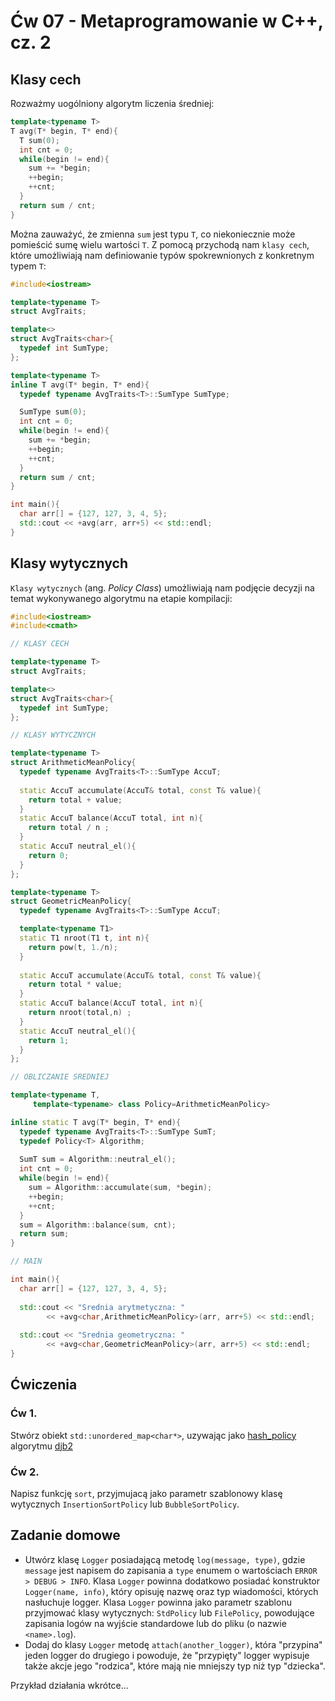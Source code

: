 


# Ćw 07 - Metaprogramowanie w C++, cz. 2

## Klasy cech

Rozważmy uogólniony algorytm liczenia średniej:

```C++
template<typename T>
T avg(T* begin, T* end){
  T sum(0);
  int cnt = 0;
  while(begin != end){
    sum += *begin;
    ++begin;
    ++cnt;
  }
  return sum / cnt;
}
```

Można zauważyć, że zmienna `sum` jest typu `T`, co niekoniecznie może pomieścić sumę wielu wartości `T`. Z pomocą przychodą nam `klasy cech`, które umożliwiają nam definiowanie typów spokrewnionych z konkretnym typem `T`:

```C++
#include<iostream>

template<typename T>
struct AvgTraits;

template<>
struct AvgTraits<char>{
  typedef int SumType;
};

template<typename T>
inline T avg(T* begin, T* end){
  typedef typename AvgTraits<T>::SumType SumType;

  SumType sum(0);
  int cnt = 0;
  while(begin != end){
    sum += *begin;
    ++begin;
    ++cnt;
  }
  return sum / cnt;
}

int main(){
  char arr[] = {127, 127, 3, 4, 5};
  std::cout << +avg(arr, arr+5) << std::endl;
}
```

## Klasy wytycznych

`Klasy wytycznych` (ang. *Policy Class*) umożliwiają nam podjęcie decyzji na temat wykonywanego algorytmu na etapie kompilacji:

```C++
#include<iostream>
#include<cmath>

// KLASY CECH

template<typename T>
struct AvgTraits;

template<>
struct AvgTraits<char>{
  typedef int SumType;
};

// KLASY WYTYCZNYCH

template<typename T>
struct ArithmeticMeanPolicy{
  typedef typename AvgTraits<T>::SumType AccuT;
  
  static AccuT accumulate(AccuT& total, const T& value){
    return total + value;
  }
  static AccuT balance(AccuT total, int n){
    return total / n ;
  }
  static AccuT neutral_el(){
    return 0;
  }
};

template<typename T>
struct GeometricMeanPolicy{
  typedef typename AvgTraits<T>::SumType AccuT;

  template<typename T1>
  static T1 nroot(T1 t, int n){
    return pow(t, 1./n);
  }
  
  static AccuT accumulate(AccuT& total, const T& value){
    return total * value;
  }
  static AccuT balance(AccuT total, int n){
    return nroot(total,n) ;
  }
  static AccuT neutral_el(){
    return 1;
  }
};

// OBLICZANIE SREDNIEJ

template<typename T,
	 template<typename> class Policy=ArithmeticMeanPolicy>

inline static T avg(T* begin, T* end){
  typedef typename AvgTraits<T>::SumType SumT;
  typedef Policy<T> Algorithm;
  
  SumT sum = Algorithm::neutral_el();
  int cnt = 0;
  while(begin != end){
    sum = Algorithm::accumulate(sum, *begin);
    ++begin;
    ++cnt;
  }
  sum = Algorithm::balance(sum, cnt);
  return sum;
}

// MAIN

int main(){
  char arr[] = {127, 127, 3, 4, 5};
  
  std::cout << "Srednia arytmetyczna: "
	    << +avg<char,ArithmeticMeanPolicy>(arr, arr+5) << std::endl;
  
  std::cout << "Srednia geometryczna: "
	    << +avg<char,GeometricMeanPolicy>(arr, arr+5) << std::endl;
}

```

## Ćwiczenia

### Ćw 1.

Stwórz obiekt `std::unordered_map<char*>`, uzywając jako [hash_policy](https://en.cppreference.com/w/cpp/container/unordered_map) algorytmu [djb2](http://www.cse.yorku.ca/~oz/hash.html)

### Ćw 2.

Napisz funkcję `sort`, przyjmujacą jako parametr szablonowy klasę wytycznych `InsertionSortPolicy` lub `BubbleSortPolicy`.


## Zadanie domowe

* Utwórz klasę `Logger` posiadającą metodę `log(message, type)`, gdzie `message` jest napisem do zapisania a `type` enumem o wartościach `ERROR > DEBUG > INFO`. Klasa `Logger` powinna dodatkowo posiadać konstruktor `Logger(name, info)`, który opisuję nazwę oraz typ wiadomości, których nasłuchuje logger. Klasa `Logger` powinna jako parametr szablonu przyjmować klasy wytycznych: `StdPolicy` lub `FilePolicy`, powodujące zapisania logów na wyjście standardowe lub do pliku (o nazwie `<name>.log`).
* Dodaj do klasy `Logger` metodę `attach(another_logger)`, która "przypina" jeden logger do drugiego i powoduje, że "przypięty" logger wypisuje także akcje jego "rodzica", które mają nie mniejszy typ niż typ "dziecka".

Przykład działania wkrótce...